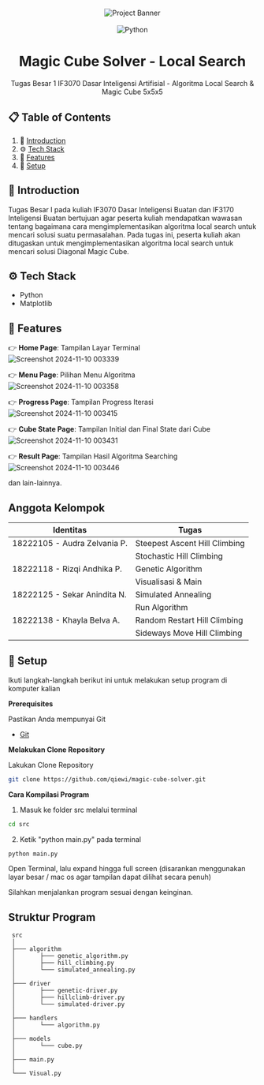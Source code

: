 <div align="center">
  <br />
      <img src="https://github.com/user-attachments/assets/825ff5de-54c0-4a8b-9509-8f7be9fe5ec2" alt="Project Banner">
    </a>
  <br />

  <br>
  <div>
    <img src="https://img.shields.io/badge/python-3670A0?style=for-the-badge&logo=python&logoColor=ffdd54" alt="Python" />
  </div>
  
  <h1 align="center">Magic Cube Solver - Local Search</h1>

   <div align="center">
     Tugas Besar 1 IF3070 Dasar Inteligensi Artifisial - Algoritma Local Search & Magic Cube 5x5x5
    </div>
</div>

## 📋 <a name="table">Table of Contents</a>

1. 🤖 [Introduction](#introduction)
2. ⚙️ [Tech Stack](#tech-stack)
3. 🔋 [Features](#features)
4. 🚀 [Setup](#quick-start)

## <a name="introduction">🚨 Introduction</a>

Tugas Besar I pada kuliah IF3070 Dasar Inteligensi Buatan dan IF3170 Inteligensi Buatan bertujuan agar peserta kuliah mendapatkan wawasan tentang bagaimana cara mengimplementasikan algoritma local search untuk mencari solusi suatu permasalahan. Pada tugas ini, peserta kuliah akan ditugaskan untuk mengimplementasikan algoritma local search untuk mencari solusi Diagonal Magic Cube.


## <a name="tech-stack">⚙️ Tech Stack</a>

- Python
- Matplotlib

## <a name="features">🔋 Features</a>

👉 **Home Page**: Tampilan Layar Terminal
<br>
![Screenshot 2024-11-10 003339](https://github.com/user-attachments/assets/d24f9579-4aa3-46c9-b79b-296a63d71b42)
<br>

👉 **Menu Page**: Pilihan Menu Algoritma
<br>
![Screenshot 2024-11-10 003358](https://github.com/user-attachments/assets/435554e7-b8f9-4fa1-851d-4bc1b77d0773)
<br>

👉 **Progress Page**: Tampilan Progress Iterasi
<br>
![Screenshot 2024-11-10 003415](https://github.com/user-attachments/assets/2fd0fdcd-b07d-4d78-a5ab-bb8a151669c9)
<br>

👉 **Cube State Page**: Tampilan Initial dan Final State dari Cube
<br>
![Screenshot 2024-11-10 003431](https://github.com/user-attachments/assets/5d9292e9-b342-4d19-92a2-469a7266da17)
<br>

👉 **Result Page**: Tampilan Hasil Algoritma Searching 
<br>
![Screenshot 2024-11-10 003446](https://github.com/user-attachments/assets/13aaaf5f-8d12-45c6-82a5-7f4c2156ea3f)
<br>

dan lain-lainnya.

## Anggota Kelompok

| Identitas                          | Tugas |
| -----------------------------------|-----------------|
| 18222105 - Audra Zelvania P.       | Steepest Ascent Hill Climbing  |
|                                    | Stochastic Hill Climbing |
| 18222118 - Rizqi Andhika P.        | Genetic Algorithm |
|                                    | Visualisasi & Main |
| 18222125 - Sekar Anindita N.       | Simulated Annealing |
|                                    | Run Algorithm |
| 18222138 - Khayla Belva A.         | Random Restart Hill Climbing |
|                                    | Sideways Move Hill Climbing |

## <a name="quick-start">🚀 Setup</a>

Ikuti langkah-langkah berikut ini untuk melakukan setup program di komputer kalian

**Prerequisites**

Pastikan Anda mempunyai Git

- [Git](https://git-scm.com/)

**Melakukan Clone Repository**

Lakukan Clone Repository
```bash
git clone https://github.com/qiewi/magic-cube-solver.git
```

**Cara Kompilasi Program**

1. Masuk ke folder src melalui terminal
```bash
cd src
```

2. Ketik "python main.py" pada terminal
```bash
python main.py
```

Open Terminal, lalu expand hingga full screen
(disarankan menggunakan layar besar / mac os agar tampilan dapat dilihat secara penuh)

Silahkan menjalankan program sesuai dengan keinginan.

## Struktur Program
```
 src
 │
 ├─── algorithm
 │       ├─── genetic_algorithm.py
 │       ├─── hill_climbing.py
 │       └─── simulated_annealing.py
 │           
 ├─── driver
 │       ├─── genetic-driver.py
 │       ├─── hillclimb-driver.py
 │       └─── simulated-driver.py 
 │           
 ├─── handlers
 │       └─── algorithm.py 
 │           
 ├─── models
 │       └─── cube.py 
 │
 ├─── main.py
 │
 └─── Visual.py 

```
